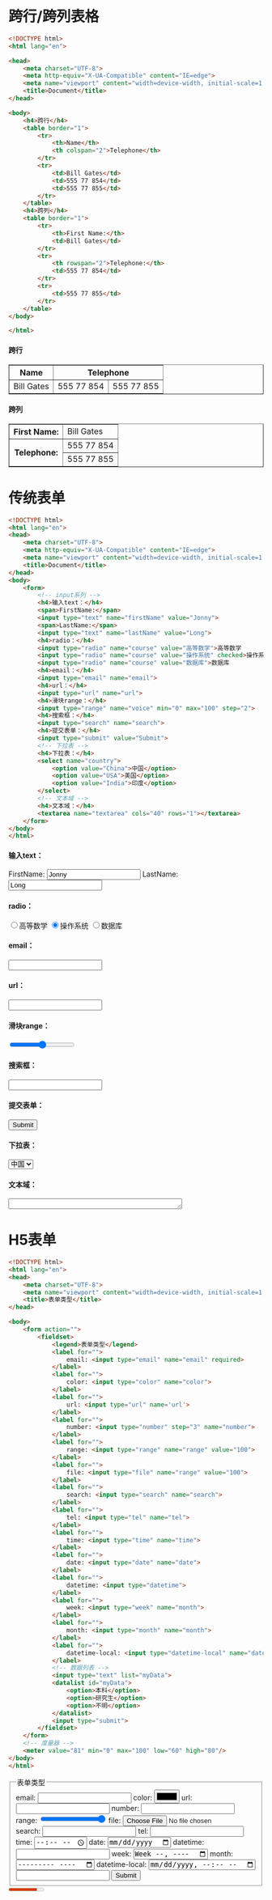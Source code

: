 # 跨行/跨列表格

<!-- tabs:start -->

<!-- tab:代码 -->

```html
<!DOCTYPE html>
<html lang="en">

<head>
    <meta charset="UTF-8">
    <meta http-equiv="X-UA-Compatible" content="IE=edge">
    <meta name="viewport" content="width=device-width, initial-scale=1.0">
    <title>Document</title>
</head>

<body>
    <h4>跨行</h4>
    <table border="1">
        <tr>
            <th>Name</th>
            <th colspan="2">Telephone</th>
        </tr>
        <tr>
            <td>Bill Gates</td>
            <td>555 77 854</td>
            <td>555 77 855</td>
        </tr>
    </table>
    <h4>跨列</h4>
    <table border="1">
        <tr>
            <th>First Name:</th>
            <td>Bill Gates</td>
        </tr>
        <tr>
            <th rowspan="2">Telephone:</th>
            <td>555 77 854</td>
        </tr>
        <tr>
            <td>555 77 855</td>
        </tr>
    </table>
</body>

</html>
```

<!-- tab:效果 -->

<h4>跨行</h4>
<table border="1">
    <tr>
        <th>Name</th>
        <th colspan="2">Telephone</th>
    </tr>
    <tr>
        <td>Bill Gates</td>
        <td>555 77 854</td>
        <td>555 77 855</td>
    </tr>
</table>
<h4>跨列</h4>
<table border="1">
    <tr>
        <th>First Name:</th>
        <td>Bill Gates</td>
    </tr>
    <tr>
        <th rowspan="2">Telephone:</th>
        <td>555 77 854</td>
    </tr>
    <tr>
        <td>555 77 855</td>
    </tr>
</table>

<!-- tabs:end -->

# 传统表单

<!-- tabs:start -->

<!-- tab:代码 -->

```html
<!DOCTYPE html>
<html lang="en">
<head>
    <meta charset="UTF-8">
    <meta http-equiv="X-UA-Compatible" content="IE=edge">
    <meta name="viewport" content="width=device-width, initial-scale=1.0">
    <title>Document</title>
</head>
<body>
    <form>
        <!-- input系列 -->
        <h4>输入text：</h4>
        <span>FirstName:</span>
        <input type="text" name="firstName" value="Jonny">
        <span>LastName:</span>
        <input type="text" name="lastName" value="Long">
        <h4>radio：</h4>
        <input type="radio" name="course" value="高等数学">高等数学
        <input type="radio" name="course" value="操作系统" checked>操作系统
        <input type="radio" name="course" value="数据库">数据库
        <h4>email：</h4>
        <input type="email" name="email">
        <h4>url：</h4>
        <input type="url" name="url">
        <h4>滑块range：</h4>
        <input type="range" name="voice" min="0" max="100" step="2">
        <h4>搜索框：</h4>
        <input type="search" name="search">
        <h4>提交表单：</h4>
        <input type="submit" value="Submit">
        <!-- 下拉表 -->
        <h4>下拉表：</h4>
        <select name="country">
            <option value="China">中国</option>
            <option value="USA">美国</option>
            <option value="India">印度</option>
        </select>
        <!-- 文本域 -->
        <h4>文本域：</h4>
        <textarea name="textarea" cols="40" rows="1"></textarea>
    </form>
</body>
</html>
```

<!-- tab:效果 -->

<form>
    <!-- input系列 -->
    <h4>输入text：</h4>
    <span>FirstName:</span>
    <input type="text" name="firstName" value="Jonny">
    <span>LastName:</span>
    <input type="text" name="lastName" value="Long">
    <h4>radio：</h4>
    <input type="radio" name="course" value="高等数学">高等数学
    <input type="radio" name="course" value="操作系统" checked>操作系统
    <input type="radio" name="course" value="数据库">数据库
    <h4>email：</h4>
    <input type="email" name="email">
    <h4>url：</h4>
    <input type="url" name="url">
    <h4>滑块range：</h4>
    <input type="range" name="voice" min="0" max="100" step="2">
    <h4>搜索框：</h4>
    <input type="search" name="search">
    <h4>提交表单：</h4>
    <input type="submit" value="Submit">
    <!-- 下拉表 -->
    <h4>下拉表：</h4>
    <select name="country">
        <option value="China">中国</option>
        <option value="USA">美国</option>
        <option value="India">印度</option>
    </select>
    <!-- 文本域 -->
    <h4>文本域：</h4>
    <textarea name="textarea" cols="40" rows="1"></textarea>
</form>

<!-- tabs:end -->

# H5表单

<!-- tabs:start -->

<!-- tab:代码 -->

```html
<!DOCTYPE html>
<html lang="en">
<head>
    <meta charset="UTF-8">
    <meta name="viewport" content="width=device-width, initial-scale=1, user-scalable=no">
    <title>表单类型</title>
</head>

<body>
    <form action="">
        <fieldset>
            <legend>表单类型</legend>
            <label for="">
                email: <input type="email" name="email" required>
            </label>
            <label for="">
                color: <input type="color" name="color">
            </label>
            <label for="">
                url: <input type="url" name='url'>
            </label>
            <label for="">
                number: <input type="number" step="3" name="number">
            </label>
            <label for="">
                range: <input type="range" name="range" value="100">
            </label>
            <label for="">
                file: <input type="file" name="range" value="100">
            </label>
            <label for="">
                search: <input type="search" name="search">
            </label>
            <label for="">
                tel: <input type="tel" name="tel">
            </label>
            <label for="">
                time: <input type="time" name="time">
            </label>
            <label for="">
                date: <input type="date" name="date">
            </label>
            <label for="">
                datetime: <input type="datetime">
            </label>
            <label for="">
                week: <input type="week" name="month">
            </label>
            <label for="">
                month: <input type="month" name="month">
            </label>
            <label for="">
                datetime-local: <input type="datetime-local" name="datetime-local">
            </label>
            <!-- 数据列表 -->
            <input type="text" list="myData">
            <datalist id="myData">
                <option>本科</option>
                <option>研究生</option>
                <option>不明</option>
            </datalist>
            <input type="submit">
        </fieldset>
    </form>
    <!-- 度量器 -->
    <meter value="81" min="0" max="100" low="60" high="80"/>
</body>
</html>
```

<!-- tab:效果 -->

<form action="">
    <fieldset>
        <legend>表单类型</legend>
        <label for="">
            email: <input type="email" name="email" required>
        </label>
        <label for="">
            color: <input type="color" name="color">
        </label>
        <label for="">
            url: <input type="url" name='url'>
        </label>
        <label for="">
            number: <input type="number" step="3" name="number">
        </label>
        <label for="">
            range: <input type="range" name="range" value="100">
        </label>
        <label for="">
            file: <input type="file" name="range" value="100">
        </label>
        <label for="">
            search: <input type="search" name="search">
        </label>
        <label for="">
            tel: <input type="tel" name="tel">
        </label>
        <label for="">
            time: <input type="time" name="time">
        </label>
        <label for="">
            date: <input type="date" name="date">
        </label>
        <label for="">
            datetime: <input type="datetime">
        </label>
        <label for="">
            week: <input type="week" name="month">
        </label>
        <label for="">
            month: <input type="month" name="month">
        </label>
        <label for="">
            datetime-local: <input type="datetime-local" name="datetime-local">
        </label>
        <!-- 数据列表 -->
        <input type="text" list="myData">
        <datalist id="myData">
            <option>本科</option>
            <option>研究生</option>
            <option>不明</option>
        </datalist>
        <input type="submit">
    </fieldset>
    <!-- 度量器 -->
    <meter value="81" min="0" max="100" low="60" high="80"/>
</form>
<!-- tabs:end -->

# 拖拽

<!-- tabs:start -->

<!-- tab:代码 -->

```html
<!DOCTYPE html>
<html lang="en">

<head>
    <meta charset="UTF-8">
    <meta name="viewport" content="width=device-width, initial-scale=1, user-scalable=no">
    <title>表单类型</title>
</head>
<style>
    .one {
        width: 400px;
        height: 400px;
        border: 1px solid #000;
    }

    .one > div, .two > div {
        width: 98px;
        height: 98px;
        border: 1px solid #000;
        border-radius: 50%;
        background-color: red;
        float: left;
        text-align: center;
        line-height: 98px;
    }

    .two {
        width: 400px;
        height: 400px;
        border: 1px solid #000;
        position: absolute;
        left: 600px;
        top: 200px;
    }
</style>
<body>
    <div class="one">
        <div draggable="true">1</div>
        <div draggable="true">2</div>
        <div draggable="true">3</div>
        <div draggable="true">4</div>
        <div draggable="true">5</div>
        <div draggable="true">6</div>
        <div draggable="true">7</div>
        <div draggable="true">8</div>
    </div>
    <div class="two"></div>
</body>
<script>
    var boxs = document.querySelectorAll('.one div');
    var two = document.querySelector('.two');
    var temp = null;
    // 给8个小盒子分别绑定拖拽事件
    for (var i = 0; i < boxs.length; i++) {
        boxs[i].ondragstart = function () {
            // 保持当前拖拽的元素
            temp = this;
            console.log(temp);
        }
        boxs[i].ondragend = function () {
            // 当拖拽结束,清空temp
            temp = null;
            console.log(temp);
        }
    }
    // 目标元素的拖拽事件
    two.ondragover = function (e) {
        // 阻止拖拽的默认行为
        e.preventDefault();
    }
    // 当在目标元素上松开鼠标是触发
    two.ondrop = function () {
        // 将拖拽的元素追加到 two里面来
        this.appendChild(temp);
    }
</script>
</html>
```

<!-- tab:效果 -->

![](前端页面实例积累/拖拽-1620463870941.gif)

<!-- tabs:end -->

# 可选列表

<!-- tabs:start -->

<!-- tab:代码 -->

```html
<!DOCTYPE HTML>
<html>

<head>
  <meta charset="utf-8">
  <style>
    .selected {
      background: #0f0;
    }

    li {
      cursor: pointer;
    }
  </style>
</head>

<body>

  Click on a list item to select it.
  <br>

  <ul id="ul">
    <li>Christopher Robin</li>
    <li>Winnie-the-Pooh</li>
    <li>Tigger</li>
    <li>Kanga</li>
    <li>Rabbit. Just rabbit.</li>
  </ul>

  <script>
    ul.onclick = function(event) {
      if (event.target.tagName != "LI") return;

      if (event.ctrlKey || event.metaKey) {
        toggleSelect(event.target);
      } else {
        singleSelect(event.target);
      }

    }

    // prevent unneeded selection of list elements on clicks
    ul.onmousedown = function() {
      return false;
    };

    function toggleSelect(li) {
      li.classList.toggle('selected');
    }

    function singleSelect(li) {
      let selected = ul.querySelectorAll('.selected');
      for(let elem of selected) {
        elem.classList.remove('selected');
      }
      li.classList.add('selected');
    }

  </script>

</body>
</html>
```

<!-- tab:效果 -->

![](前端页面实例积累/可选列表-1620979326395.gif)


<!-- tabs:end -->


